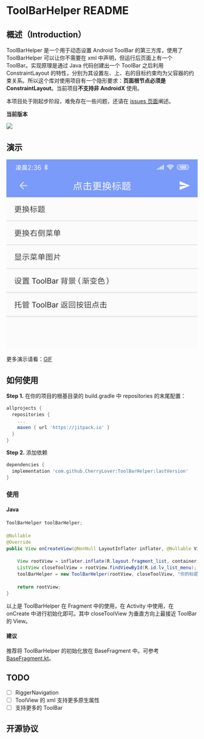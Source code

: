 # ToolBarHelper README

## 概述（Introduction）

ToolBarHelper 是一个用于动态设置 Android ToolBar 的第三方库，使用了 ToolBarHelper 可以让你不需要在 xml 中声明，但运行后页面上有一个 ToolBar。实现原理是通过 Java 代码创建出一个 ToolBar 之后利用 ConstraintLayout 的特性，分别为其设置左、上、右的目标约束均为父容器的约束关系。所以这个库对使用项目有一个隐形要求：**页面根节点必须是 ConstraintLayout**。当前项目**不支持非 AndroidX** 使用。

本项目处于刚起步阶段，难免存在一些问题，还请在 [issues 页面](https://github.com/CherryLover/ToolBarHelper/issues)阐述。

**当前版本**

[![](https://jitpack.io/v/CherryLover/ToolBarHelper.svg)](https://jitpack.io/#CherryLover/ToolBarHelper)

## 演示

![](https://github.com/CherryLover/ToolBarHelper/blob/master/screen/ToolBarHeler_Menu.jpg?raw=true)

更多演示请看：[GIF](https://github.com/CherryLover/ToolBarHelper/blob/master/screen/ToolBarHelper_actions.gif)

## 如何使用

**Step 1.** 在你的项目的根基目录的 build.gradle 中 repositories 的末尾配置：

```groovy
allprojects {
  repositories {
    ...
    maven { url 'https://jitpack.io' }
  }
}
```

**Step 2.** 添加依赖

```groovy
dependencies {
  implementation 'com.github.CherryLover:ToolBarHelper:lastVersion'
}
```

### 使用

#### Java

```java
ToolBarHelper toolBarHelper;

@Nullable
@Override
public View onCreateView(@NonNull LayoutInflater inflater, @Nullable ViewGroup container, @Nullable Bundle savedInstanceState) {

    View rootView = inflater.inflate(R.layout.fragment_list, container, false);
    ListView closeToolView = rootView.findViewById(R.id.lv_list_menu);
    toolBarHelper = new ToolBarHelper(rootView, closeToolView, "你的标题");

    return rootView;
}
```

以上是 ToolBarHelper 在 Fragment 中的使用，在 Activity 中使用，在 onCreate 中进行初始化即可。其中 closeToolView 为垂直方向上最接近 ToolBar 的 View。

#### 建议

推荐将 ToolBarHelper 的初始化放在 BaseFragment 中。可参考 [BaseFragment.kt](https://github.com/CherryLover/ToolBarHelper/blob/master/app/src/main/java/me/monster/toolbarhelper/base/BaseFragment.kt)。

## TODO

- [ ] RiggerNavigation
- [ ] ToolView 的 xml 支持更多原生属性
- [ ] 支持更多的 ToolBar

## 开源协议

